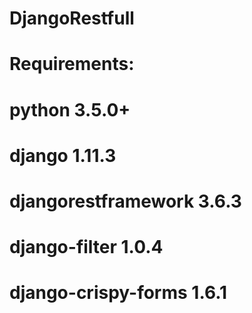 # DjangoRestfull
# Requirements: 
# python 3.5.0+
# django 1.11.3
# djangorestframework 3.6.3
# django-filter 1.0.4
# django-crispy-forms 1.6.1
